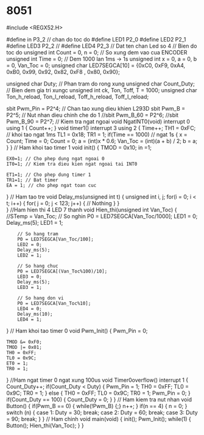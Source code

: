 # 8051
#include <REGX52.H>

#define in P3_2			// chan do toc do
#define LED1 P2_0
#define LED2 P2_1
#define LED3 P2_2	// 
#define LED4 P2_3 // Dat ten chan Led so 4
// Bien do toc do
unsigned int Count = 0, n = 0;				// So xung dem vao cua ENCODER
unsigned int Time = 0;					// Dem 1000 lan 1ms -> 1s 
unsigned int x = 0, a = 0, b = 0, Van_Toc = 0;
unsigned char LED7SEGCA[10] = {0xC0, 0xF9, 0xA4, 0xB0, 0x99, 0x92, 0x82, 0xF8 , 0x80, 0x90};

unsigned char Duty;		// Phan tram do rong xung 
unsigned char Count_Duty; // Bien dem gia tri xungc
unsigned int ck, Ton, Toff, T = 1000;
unsigned char Ton_h_reload, Ton_l_reload, Toff_h_reload, Toff_l_reload;

sbit Pwm_Pin = P2^4;    // Chan tao xung dieu khien L293D
sbit Pwm_B	= P2^5;		// Nut nhan dieu chinh che do 1
//sbit Pwm_B_60 = P2^6;
//sbit Pwm_B_90 = P2^7;
// Kiem tra ngat ngoai
void NgatINT0(void) interrupt 0 using 1
{
	Count++;
}
void timer1() interrupt 3 using  2
{
	Time++;
	TH1 = 0xFC;			// khoi tao ngat 1ms
	TL1 = 0x18;
	TR1 = 1;
	if(Time == 1000) // ngat 1s
	{
		x = Count;
		Time = 0;
		Count = 0;
		a = (int)x * 0.6;
		Van_Toc  = (int)(a + b) / 2;
		b = a;
	}
}
// Ham khoi tao timer 1
void init()
{
	TMOD = 0x10;
	in =1;
	
	EX0=1; // Cho phep dung ngat ngoai 0
	IT0=1; // Kiem tra dieu kien ngat ngoai tai INT0
	
	ET1=1; // Cho phep dung timer 1
	TR1=1; // Bat timer
	EA = 1; // cho phep ngat toan cuc
}
// Ham tao tre
void Delay_ms(unsigned int t)
{
	unsigned int i, j;
	for(i = 0; i < t; i++)
	{
		for( j = 0; j < 123; j++)
		{
			// Nothing
		}
	}	
}
 //Ham hien thi 4 LED 7 thanh
void Hien_thi(unsigned int Van_Toc)
{
		//STemp = Van_Toc;
		// So nghin
		P0 = LED7SEGCA[Van_Toc/1000];
		LED1 = 0; 
		Delay_ms(5);
		LED1 = 1;
		
		// So hang tram
		P0 = LED7SEGCA[Van_Toc/100];
		LED2 = 0;
		Delay_ms(5);
		LED2 = 1;
		
		// So hang chuc
		P0 = LED7SEGCA[(Van_Toc%100)/10];
		LED3 = 0;
		Delay_ms(5);
		LED3 = 1;
		
		// So hang don vi
		P0 = LED7SEGCA[Van_Toc%10];
		LED4 = 0;
		Delay_ms(10);
		LED4 = 1;
}
// Ham khoi tao timer 0
void Pwm_Init()
{
	Pwm_Pin = 0;
	
	TMOD &= 0xF0;
	TMOD |= 0x01;
	TH0 = 0xFF;
	TL0 = 0x9C;
	ET0 = 1;
	TR0 = 1;
}
//Ham ngat timer 0 ngat xung 100us
void Timer0overflow() interrupt 1
{
	Count_Duty++;
	if(Count_Duty < Duty)
	{
		Pwm_Pin = 1;
		TH0 = 0xFF;
		TL0 = 0x9C;
		TR0 = 1;
	}
	else 
	{
		TH0 = 0xFF;
		TL0 = 0x9C;
		TR0 = 1;
		Pwm_Pin = 0;
	}
	if(Count_Duty == 100)
	{
		Count_Duty = 0;
	}
}
// Ham kiem tra nut nhan
void Button()
{
	if(Pwm_B == 0)
	{
		while(!Pwm_B) {;}
		n++;
	}
	if(n == 4)
	{
		n = 0;
	}
	switch (n)
	{
		case 1:
			Duty = 30;
			break;
		case 2: 
			Duty = 60;
			break;
		case 3:
			Duty = 90;
			break;
	}
}
// Ham chinh 
void main(void)
{
	init();
	Pwm_Init();
	while(1)
	{	
		Button();
		Hien_thi(Van_Toc);
	}
}
